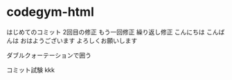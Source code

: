 # codegym-html

はじめてのコミット
2回目の修正
もう一回修正
繰り返し修正
こんにちは
こんばんは
おはようございます
よろしくお願いします

ダブルクォーテーションで囲う

コミット試験
kkk